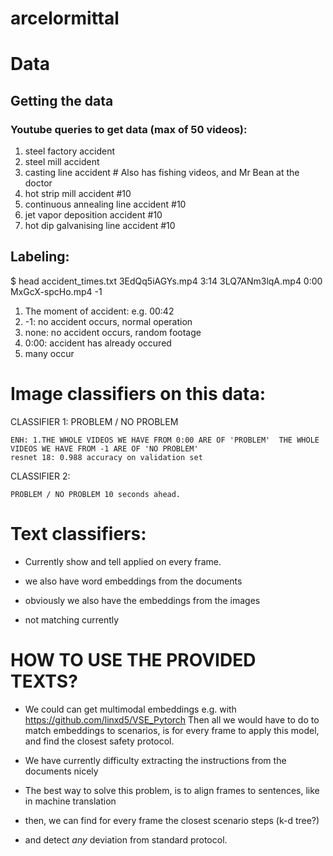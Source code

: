 # arcelormittal


# Data
## Getting the data
### Youtube queries to get data (max of 50 videos):
1. steel factory accident
2. steel mill accident
3. casting line accident # Also has fishing videos, and Mr Bean at the doctor
4. hot strip mill accident #10
5. continuous annealing line accident #10
6. jet vapor deposition accident #10
7. hot dip galvanising line accident #10

## Labeling:
$ head accident_times.txt
3EdQq5iAGYs.mp4 3:14
3LQ7ANm3lqA.mp4 0:00
MxGcX-spcHo.mp4 -1


1. The moment of accident: e.g. 00:42
2. -1: no accident occurs, normal operation
3. none: no accident occurs, random footage
4. 0:00: accident has already occured
5. many occur


# Image classifiers on this data:
CLASSIFIER 1: 	PROBLEM / NO PROBLEM

	ENH: 1.THE WHOLE VIDEOS WE HAVE FROM 0:00 ARE OF 'PROBLEM'  THE WHOLE VIDEOS WE HAVE FROM -1 ARE OF 'NO PROBLEM'
	resnet 18: 0.988 accuracy on validation set
	
CLASSIFIER 2:

	PROBLEM / NO PROBLEM 10 seconds ahead.

# Text classifiers:
- Currently show and tell applied on every frame.

- we also have word embeddings from the documents

- obviously we also have the embeddings from the images

- not matching currently

# HOW TO USE THE PROVIDED TEXTS?
- We could can get multimodal embeddings e.g. with  https://github.com/linxd5/VSE_Pytorch Then all we would have to do to match embeddings to scenarios, is for every frame to apply this model, and find the closest safety protocol.

- We have currently difficulty extracting the instructions from the documents nicely

- The best way to solve this problem, is to align frames to sentences, like in machine translation

- then, we can find for every frame the closest scenario steps (k-d tree?)

- and detect *any* deviation from standard protocol.


